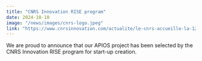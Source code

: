 ```yaml
---
title: "CNRS Innovation RISE program"
date: 2024-10-10
image: "/news/images/cnrs-logo.jpeg"
link: "https://www.cnrsinnovation.com/actualite/le-cnrs-accueille-la-12e-promotion-du-programme-rise/"
---
```


We are proud to announce that our APIOS project has been selected by the CNRS Innovation RISE program for start-up creation.
